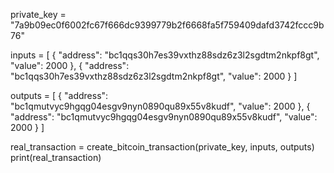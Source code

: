 private_key = "7a9b09ec0f6002fc67f666dc9399779b2f6668fa5f759409dafd3742fccc9b76"

inputs = [
{
"address": "bc1qqs30h7es39vxthz88sdz6z3l2sgdtm2nkpf8gt",
"value": 2000
},
{
"address": "bc1qqs30h7es39vxthz88sdz6z3l2sgdtm2nkpf8gt",
"value": 2000
}
]

outputs = [
{
"address": "bc1qmutvyc9hgqg04esgv9nyn0890qu89x55v8kudf",
"value": 2000
},
{
"address": "bc1qmutvyc9hgqg04esgv9nyn0890qu89x55v8kudf",
"value": 2000
}
]

real_transaction = create_bitcoin_transaction(private_key, inputs, outputs)
print(real_transaction)
